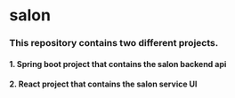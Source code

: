 # salon

### This repository contains two different projects.

#### 1. Spring boot project that contains the salon backend api
#### 2. React project that contains the salon service UI
